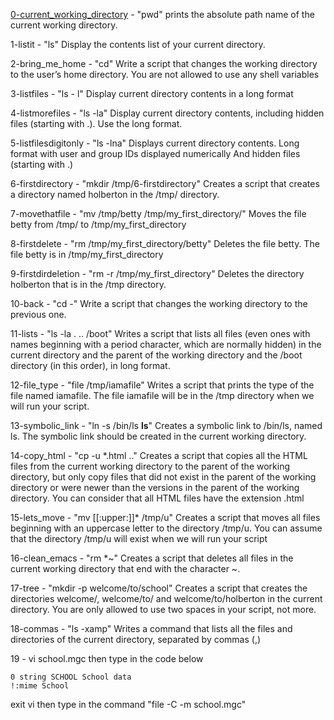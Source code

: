 [0-current_working_directory](https://github.com/Darryl-Mbae/alx-system_engineering-devops/blob/2bf011d8e6954a8327fa0096bc982b73883c9759/0x00-shell_basics/0-current_working_directory) - "pwd" prints the absolute path name of the current working directory.

1-listit - "ls" Display the contents list of your current directory.

2-bring_me_home - "cd" Write a script that changes the working directory to the user’s home directory. You are not allowed to use any shell variables

3-listfiles - "ls - l" Display current directory contents in a long format

4-listmorefiles - "ls -la" Display current directory contents, including hidden files (starting with .). Use the long format.

5-listfilesdigitonly - "ls -lna" Displays current directory contents. Long format with user and group IDs displayed numerically And hidden files (starting with .)

6-firstdirectory - "mkdir /tmp/6-firstdirectory" Creates a script that creates a directory named holberton in the /tmp/ directory.

7-movethatfile - "mv /tmp/betty /tmp/my_first_directory/" Moves the file betty from /tmp/ to /tmp/my_first_directory

8-firstdelete - "rm /tmp/my_first_directory/betty" Deletes the file betty. The file betty is in /tmp/my_first_directory

9-firstdirdeletion - "rm -r /tmp/my_first_directory" Deletes the directory holberton that is in the /tmp directory.

10-back - "cd -" Write a script that changes the working directory to the previous one.

11-lists - "ls -la . .. /boot" Writes a script that lists all files (even ones with names beginning with a period character, which are normally hidden) in the current directory and the parent of the working directory and the /boot directory (in this order), in long format.

12-file_type - "file /tmp/iamafile" Writes a script that prints the type of the file named iamafile. The file iamafile will be in the /tmp directory when we will run your script.

13-symbolic_link - "ln -s /bin/ls __ls__" Creates a symbolic link to /bin/ls, named ls. The symbolic link should be created in the current working directory.

14-copy_html - "cp -u *.html .." Creates a script that copies all the HTML files from the current working directory to the parent of the working directory, but only copy files that did not exist in the parent of the working directory or were newer than the versions in the parent of the working directory. You can consider that all HTML files have the extension .html

15-lets_move - "mv [[:upper:]]* /tmp/u" Creates a script that moves all files beginning with an uppercase letter to the directory /tmp/u. You can assume that the directory /tmp/u will exist when we will run your script

16-clean_emacs - "rm *~" Creates a script that deletes all files in the current working directory that end with the character ~.

17-tree - "mkdir -p welcome/to/school" Creates a script that creates the directories welcome/, welcome/to/ and welcome/to/holberton in the current directory. You are only allowed to use two spaces in your script, not more.

18-commas - "ls -xamp" Writes a command that lists all the files and directories of the current directory, separated by commas (,)

19 - vi school.mgc
then type in the code below
```
0 string SCHOOL School data
!:mime School
```
exit vi 
then type in the command  "file -C -m school.mgc"
